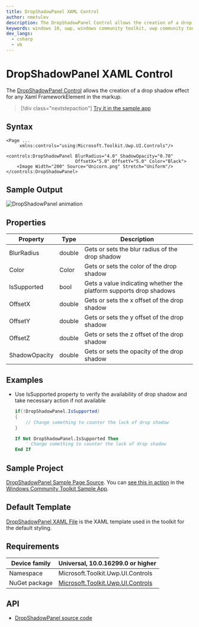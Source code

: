 ```yaml
---
title: DropShadowPanel XAML Control
author: nmetulev
description: The DropShadowPanel Control allows the creation of a drop shadow effect for any Xaml FrameworkElement in the markup.
keywords: windows 10, uwp, windows community toolkit, uwp community toolkit, uwp toolkit, DropShadowPanel, DropShadow, xaml Control, xaml
dev_langs:
  - csharp
  - vb
---
```


# DropShadowPanel XAML Control

The [DropShadowPanel Control](/dotnet/api/microsoft.toolkit.uwp.ui.controls.dropshadowpanel) allows the creation of a drop shadow effect for any Xaml FrameworkElement in the markup.

> [!div class="nextstepaction"]
> [Try it in the sample app](uwpct://Controls?sample=DropShadowPanel)

## Syntax

```xaml
<Page ...
     xmlns:controls="using:Microsoft.Toolkit.Uwp.UI.Controls"/>

<controls:DropShadowPanel BlurRadius="4.0" ShadowOpacity="0.70"
                          OffsetX="5.0" OffsetY="5.0" Color="Black">
    <Image Width="200" Source="Unicorn.png" Stretch="Uniform"/>
</controls:DropShadowPanel>
```

## Sample Output

![DropShadowPanel animation](../resources/images/Controls/DropShadowPanel.png)

## Properties

| Property | Type | Description |
| -- | -- | -- |
| BlurRadius | double | Gets or sets the blur radius of the drop shadow |
| Color | Color | Gets or sets the color of the drop shadow |
| IsSupported | bool | Gets a value indicating whether the platform supports drop shadows |
| OffsetX | double | Gets or sets the x offset of the drop shadow |
| OffsetY | double | Gets or sets the y offset of the drop shadow |
| OffsetZ | double | Gets or sets the z offset of the drop shadow |
| ShadowOpacity | double | Gets or sets the opacity of the drop shadow |

## Examples

- Use IsSupported property to verify the availability of drop shadow and take necessary action if not available

    ```csharp
    if(!DropShadowPanel.IsSupported)
    {
        // Change something to counter the lack of drop shadow
    }
    ```
    ```vb
    If Not DropShadowPanel.IsSupported Then
        ' Change something to counter the lack of drop shadow
    End If
    ```

## Sample Project

[DropShadowPanel Sample Page Source](https://github.com/Microsoft/WindowsCommunityToolkit//tree/master/Microsoft.Toolkit.Uwp.SampleApp/SamplePages/DropShadowPanel). You can [see this in action](uwpct://Controls?sample=DropShadowPanel) in the [Windows Community Toolkit Sample App](http://aka.ms/uwptoolkitapp).

## Default Template

[DropShadowPanel XAML File](https://github.com/Microsoft/WindowsCommunityToolkit//blob/master/Microsoft.Toolkit.Uwp.UI.Controls/DropShadowPanel/DropShadowPanel.xaml) is the XAML template used in the toolkit for the default styling.

## Requirements

| Device family | Universal, 10.0.16299.0 or higher |
| -- | -- |
| Namespace | Microsoft.Toolkit.Uwp.UI.Controls |
| NuGet package | [Microsoft.Toolkit.Uwp.UI.Controls](https://www.nuget.org/packages/Microsoft.Toolkit.Uwp.UI.Controls/) |

## API

* [DropShadowPanel source code](https://github.com/Microsoft/WindowsCommunityToolkit//tree/master/Microsoft.Toolkit.Uwp.UI.Controls/DropShadowPanel)